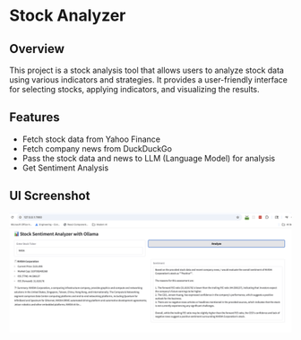 # Stock Analyzer

## Overview
This project is a stock analysis tool that allows users to analyze stock data using various indicators and strategies. It provides a user-friendly interface for selecting stocks, applying indicators, and visualizing the results.

## Features
- Fetch stock data from Yahoo Finance
- Fetch company news from DuckDuckGo
- Pass the stock data and news to LLM (Language Model) for analysis
- Get Sentiment Analysis

## UI Screenshot
![Stock Analyzer UI](./StockAnalyzer.png)